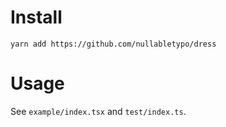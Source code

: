 # Install

```
yarn add https://github.com/nullabletypo/dress
```

# Usage

See `example/index.tsx` and `test/index.ts`.
